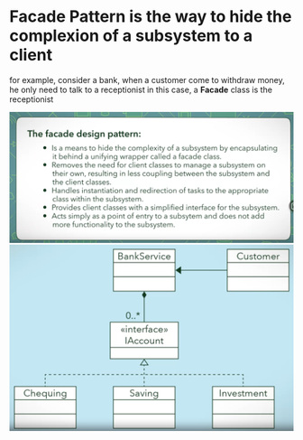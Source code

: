 # Facade Pattern is the way to hide the complexion of a subsystem to a client
for example, consider a bank, when a customer come to withdraw money, he only need to talk to a receptionist 
in this case, a **Facade** class is the receptionist

![facade-pattern-2](facade-pattern-2.png)
![facade-pattern](facade-pattern.png)
